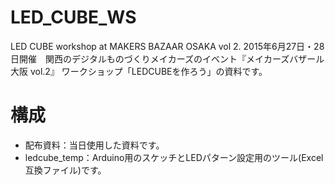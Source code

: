 # LED_CUBE_WS
LED CUBE workshop at MAKERS BAZAAR OSAKA vol 2.
2015年6月27日・28日開催　関西のデジタルものづくりメイカーズのイベント『メイカーズバザール大阪 vol.2』
ワークショップ「LEDCUBEを作ろう」の資料です。

# 構成
- 配布資料：当日使用した資料です。
- ledcube_temp：Arduino用のスケッチとLEDパターン設定用のツール(Excel互換ファイル)です。

